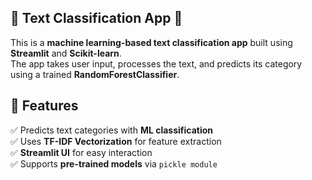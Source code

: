 ## 📝 Text Classification App 🎯  

This is a **machine learning-based text classification app** built using **Streamlit** and **Scikit-learn**.  
The app takes user input, processes the text, and predicts its category using a trained **RandomForestClassifier**.

## 🚀 Features  
✅ Predicts text categories with **ML classification**  
✅ Uses **TF-IDF Vectorization** for feature extraction  
✅ **Streamlit UI** for easy interaction  
✅ Supports **pre-trained models** via `pickle module
`  





